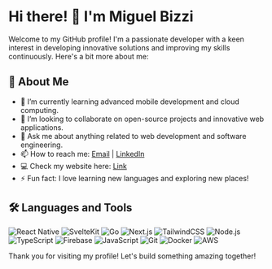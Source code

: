 # Hi there! 👋 I'm Miguel Bizzi

Welcome to my GitHub profile! I'm a passionate developer with a keen interest in developing innovative solutions and improving my skills continuously. Here's a bit more about me:

## 🚀 About Me

- 🌱 I’m currently learning advanced mobile development and cloud computing.
- 👯 I’m looking to collaborate on open-source projects and innovative web applications.
- 💬 Ask me about anything related to web development and software engineering.
- 📫 How to reach me: [Email](mailto:migueloliveirabizzi@gmail.com) | [LinkedIn](https://www.linkedin.com/in/miguelbizzi/)
- 💻 Check my website here: [Link](https://www.miguelbizzi.com.br/en)
- ⚡ Fun fact: I love learning new languages and exploring new places!

## 🛠️ Languages and Tools

![React Native](https://img.shields.io/badge/-React%20Native-black?style=flat-square&logo=react)
![SvelteKit](https://img.shields.io/badge/-SvelteKit-black?style=flat-square&logo=svelte)
![Go](https://img.shields.io/badge/-Go-black?style=flat-square&logo=go)
![Next.js](https://img.shields.io/badge/-Next.js-black?style=flat-square&logo=next.js)
![TailwindCSS](https://img.shields.io/badge/-TailwindCSS-black?style=flat-square&logo=tailwind-css)
![Node.js](https://img.shields.io/badge/-Node.js-black?style=flat-square&logo=node.js)
![TypeScript](https://img.shields.io/badge/-TypeScript-black?style=flat-square&logo=typescript)
![Firebase](https://img.shields.io/badge/-Firebase-black?style=flat-square&logo=firebase)
![JavaScript](https://img.shields.io/badge/-JavaScript-black?style=flat-square&logo=javascript)
![Git](https://img.shields.io/badge/-Git-black?style=flat-square&logo=git)
![Docker](https://img.shields.io/badge/-Docker-black?style=flat-square&logo=docker)
![AWS](https://img.shields.io/badge/-AWS-black?style=flat-square&logo=amazon-aws)

Thank you for visiting my profile! Let's build something amazing together!
